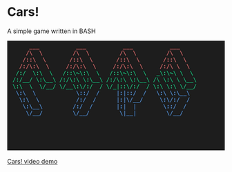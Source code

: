 # Cars!

A simple game written in BASH

![Cars! gif demo](cars.gif)

[Cars! video demo](https://youtu.be/wswtgqgFep4)

